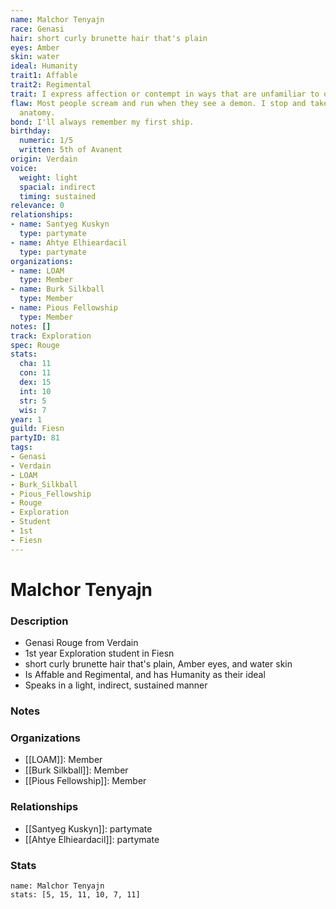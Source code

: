 ```yaml
---
name: Malchor Tenyajn
race: Genasi
hair: short curly brunette hair that's plain
eyes: Amber
skin: water
ideal: Humanity
trait1: Affable
trait2: Regimental
trait: I express affection or contempt in ways that are unfamiliar to others.
flaw: Most people scream and run when they see a demon. I stop and take notes on its
  anatomy.
bond: I'll always remember my first ship.
birthday:
  numeric: 1/5
  written: 5th of Avanent
origin: Verdain
voice:
  weight: light
  spacial: indirect
  timing: sustained
relevance: 0
relationships:
- name: Santyeg Kuskyn
  type: partymate
- name: Ahtye Elhieardacil
  type: partymate
organizations:
- name: LOAM
  type: Member
- name: Burk Silkball
  type: Member
- name: Pious Fellowship
  type: Member
notes: []
track: Exploration
spec: Rouge
stats:
  cha: 11
  con: 11
  dex: 15
  int: 10
  str: 5
  wis: 7
year: 1
guild: Fiesn
partyID: 81
tags:
- Genasi
- Verdain
- LOAM
- Burk_Silkball
- Pious_Fellowship
- Rouge
- Exploration
- Student
- 1st
- Fiesn
---
```

# Malchor Tenyajn
### Description
- Genasi Rouge from Verdain
- 1st year Exploration student in Fiesn
- short curly brunette hair that's plain, Amber eyes, and water skin
- Is Affable and Regimental, and has Humanity as their ideal
- Speaks in a light, indirect, sustained manner

### Notes

### Organizations
- [[LOAM]]: Member
- [[Burk Silkball]]: Member
- [[Pious Fellowship]]: Member

### Relationships
- [[Santyeg Kuskyn]]: partymate
- [[Ahtye Elhieardacil]]: partymate

### Stats
```statblock
name: Malchor Tenyajn
stats: [5, 15, 11, 10, 7, 11]
```